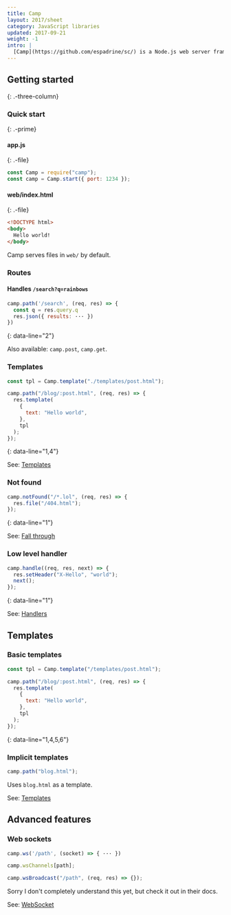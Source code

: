 ```yaml
---
title: Camp
layout: 2017/sheet
category: JavaScript libraries
updated: 2017-09-21
weight: -1
intro: |
  [Camp](https://github.com/espadrine/sc/) is a Node.js web server framework. This guide targets Camp v17.x.
---
```


## Getting started

{: .-three-column}

### Quick start

{: .-prime}

#### app.js

{: .-file}

```js
const Camp = require("camp");
const camp = Camp.start({ port: 1234 });
```

#### web/index.html

{: .-file}

```html
<!DOCTYPE html>
<body>
  Hello world!
</body>
```

Camp serves files in `web/` by default.

### Routes

#### Handles `/search?q=rainbows`

```js
camp.path('/search', (req, res) => {
  const q = res.query.q
  res.json({ results: ··· })
})
```

{: data-line="2"}

Also available: `camp.post`, `camp.get`.

### Templates

```js
const tpl = Camp.template("./templates/post.html");

camp.path("/blog/:post.html", (req, res) => {
  res.template(
    {
      text: "Hello world",
    },
    tpl
  );
});
```

{: data-line="1,4"}

See: [Templates](https://github.com/espadrine/sc/blob/master/doc/Readme.md#templates)

### Not found

```js
camp.notFound("/*.lol", (req, res) => {
  res.file("/404.html");
});
```

{: data-line="1"}

See: [Fall through](https://github.com/espadrine/sc/blob/master/doc/Readme.md#fall-through)

### Low level handler

```js
camp.handle((req, res, next) => {
  res.setHeader("X-Hello", "world");
  next();
});
```

{: data-line="1"}

See: [Handlers](https://github.com/espadrine/sc/blob/master/doc/Readme.md#handlers)

## Templates

### Basic templates

```js
const tpl = Camp.template("/templates/post.html");

camp.path("/blog/:post.html", (req, res) => {
  res.template(
    {
      text: "Hello world",
    },
    tpl
  );
});
```

{: data-line="1,4,5,6"}

### Implicit templates

```js
camp.path("blog.html");
```

Uses `blog.html` as a template.

See: [Templates](https://github.com/espadrine/sc/blob/master/doc/Readme.md#templates)

## Advanced features

### Web sockets

```js
camp.ws('/path', (socket) => { ··· })
```

```js
camp.wsChannels[path];
```

```js
camp.wsBroadcast("/path", (req, res) => {});
```

Sorry I don't completely understand this yet, but check it out in their docs.

See: [WebSocket](https://github.com/espadrine/sc/blob/master/doc/Readme.md#websocket)
